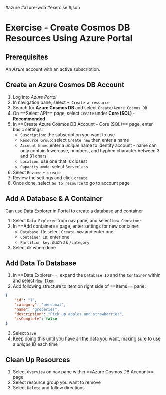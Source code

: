 #azure #azure-wda #exercise #json 

# Exercise - Create Cosmos DB Resources Using Azure Portal
## Prerequisites
An *Azure* account with an active subscription.

## Create an Azure Cosmos DB Account
1. Log into *Azure Portal*
2. In navigation pane, select `+ Create a resource`
3. Search for **Azure Cosmos DB** and select `Create/Azure Cosmos DB`
4. On ==Select API== page, select `Create` under **Core (SQL) - Recommended**
5. In ==Create Azure Cosmos DB Account - Core (SQL)== page, enter basic settings:
	- `Suscription`: the subscription you want to use
	- `Resource Group`: select `Create new` then enter a name
	- `Account Name`: enter a *unique* name to identify account - name can only contain lowercase, numbers, and hyphen character between 3 and 31 chars
	- `Location`: use one that is closest
	- `Capacity mode`: select `Serverless`
6. Select `Review + create`
7. Review the settings and click `create`
8. Once done, select `Go to resource` to go to account page

## Add A Database & A Container
Can use Data Explorer in Portal to create a database and container
1. Select `Data Explorer` from nav pane, and select `New Container`
2. In ==Add container== page, enter settings for new container:
	- `Database ID`: select `Create new` and enter one
	- `Container ID`: enter one
	- `Partition key`: such as `/category`
3. Select `OK` when done

## Add Data To Database
1. In ==Data Explorer==, expand the `Database ID` and the `Container` within and select `New Item`
2. Add following structure to item on right side of ==Items== pane:
```json
{
	"id": "1",
	"category": "personal",
	"name": "groceries",
	"description": "Pick up apples and strawberries",
	"isComplete": false
}
```
3. Select `Save`
4. Keep doing this until you have all the data you want, making sure to use a *unique* ID each time

## Clean Up Resources
1. Select `Overview` on nav pane within ==Azure Cosmos DB Account== page
2. Select resource group you want to remove
3. Select `Delete` and follow directions